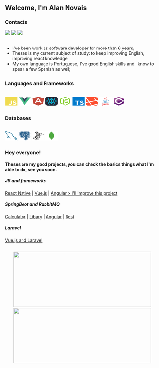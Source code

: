 ## Welcome, I'm Alan Novais ##

<div>
  <h3>Contacts</h3>
  <a href="https://www.linkedin.com/in/alan-novais-866803a0/" target="_blank"><img src="https://img.shields.io/badge/LinkedIn-0077B5?style=for-the-badge&logo=linkedin&logoColor=white"></a>
  <a href="https://wa.me/5571981427074?text=Hello%20I%20found%20your%20profile%20on%20GitHub%2C%20I%27d%20like%20to%20talk%20with%20you" target="_blank"><img     src="https://img.shields.io/badge/WhatsApp-25D366?style=for-the-badge&logo=whatsapp&logoColor=white"></a>
  <a href="mailto:alannovais08@gmail.com?subject=Let%27s%20gonna%20talk" target="_blank"><img src="https://img.shields.io/badge/Gmail-D14836?style=for-the-badge&logo=gmail&logoColor=white"></a>  
</div>

<div><br></div>

- I've been work as software developer for more than 6 years;
- Theses is my current subject of study: to keep improving English, improving react knowledge;
- My own language is Portuguese, I've good English skills and I know to speak a few Spanish as well;

##

### Languages and Frameworks

<div style="display: inline_block"><br>
  <img align="center" alt="alan-Js" height="30" width="40" src="https://raw.githubusercontent.com/devicons/devicon/master/icons/javascript/javascript-plain.svg">
  <img align="center" alt="alan-Vue" height="30" width="40" src="https://raw.githubusercontent.com/devicons/devicon/master/icons/vuejs/vuejs-original.svg">
  <img align="center" alt="alan-Angular" height="30" width="40" src="https://raw.githubusercontent.com/devicons/devicon/master/icons/angularjs/angularjs-plain.svg">
  <img align="center" alt="alan-Reactjs" height="30" width="40" src="https://github.com/tandpfun/skill-icons/blob/main/icons/React-Dark.svg">  
  <img align="center" alt="alan-Nodejs" height="30" width="40" src="https://raw.githubusercontent.com/devicons/devicon/master/icons/nodejs/nodejs-plain.svg">  
  <img align="center" alt="alan-Ts" height="30" width="40" src="https://raw.githubusercontent.com/devicons/devicon/master/icons/typescript/typescript-plain.svg">  
  <img align="center" alt="alan-Laravel" height="30" width="40" src="https://raw.githubusercontent.com/devicons/devicon/master/icons/laravel/laravel-plain.svg">
  <img align="center" alt="alan-Java" height="30" width="40" src="https://raw.githubusercontent.com/devicons/devicon/master/icons/java/java-original-wordmark.svg">
  <img align="center" alt="alan-Csharp" height="30" width="40" src="https://raw.githubusercontent.com/devicons/devicon/master/icons/csharp/csharp-original.svg">
</div>

##

### Databases

<div style="display: inline_block"><br>
  <img align="center" alt="alan-Mysql" height="30" width="40" src="https://raw.githubusercontent.com/devicons/devicon/master/icons/mysql/mysql-plain.svg">
  <img align="center" alt="alan-Postgresql" height="30" width="40" src="https://raw.githubusercontent.com/devicons/devicon/master/icons/postgresql/postgresql-plain.svg">
  <img align="center" alt="alan-SqlServer" height="30" width="40"   src="https://raw.githubusercontent.com/devicons/devicon/master/icons/microsoftsqlserver/microsoftsqlserver-plain.svg">
  <img align="center" alt="alan-Mongo" height="30" width="40" src="https://raw.githubusercontent.com/devicons/devicon/master/icons/mongodb/mongodb-plain.svg">  
</div>

##

### Hey everyone!

#### Theses are my good projects, you can check the basics things what I'm able to do, see you soon.

<div>
  <div>
    <h5>JS and frameworks</h5>
    <a href="https://github.com/alannovais/react-natitve-review">React Native</a>
    | <a href="https://github.com/alannovais/review-vue3-project">Vue.js</a>
    | <a href="https://github.com/alannovais/angular-chatbot">Angular > I'll improve this project</a>
  </div>
  <div>
    <h5>SpringBoot and RabbitMQ</h5>
    <a href="https://github.com/alannovais/wit-calculator">Calculator</a> |
    <a href="https://github.com/alannovais/wit-library">Libary</a> |
    <a href="https://github.com/alannovais/wit-angular">Angular</a> |
    <a href="https://github.com/alannovais/wit-rest">Rest</a>
  </div>
  <div>
    <h5>Laravel</h5>
    <a href="https://github.com/alannovais/avansys-28-09">Vue.js and Laravel</a>
  </div>
</div>

##

<div style="display: inline_block" align="center">
  <img height="180em" width="450" src="https://github-readme-stats-git-masterrstaa-rickstaa.vercel.app/api?username=alannovais&&show_icons=true&theme=transparent&include_all_commits=true&count_private=true"/>
  <img height="180em" width="450" src="https://github-readme-stats-git-masterrstaa-rickstaa.vercel.app/api?username=alannovais&layout=compact&langs_count=7&theme=dracula&theme=transparent"/>
  </div>
</div>
